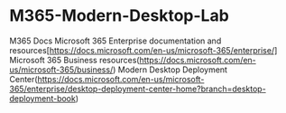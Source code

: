 # M365-Modern-Desktop-Lab

M365 Docs
Microsoft 365 Enterprise documentation and resources[https://docs.microsoft.com/en-us/microsoft-365/enterprise/]
Microsoft 365 Business resources(https://docs.microsoft.com/en-us/microsoft-365/business/)
Modern Desktop Deployment Center(https://docs.microsoft.com/en-us/microsoft-365/enterprise/desktop-deployment-center-home?branch=desktop-deployment-book)
